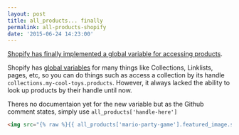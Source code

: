 ```yaml
---
layout: post
title: all_products... finally
permalink: all-products-shopify
date: '2015-06-24 14:23:00'
---
```


[Shopify has finally implemented a global variable for accessing products](https://github.com/Shopify/liquid/issues/438#issuecomment-108981467).

Shopify has [global variables](https://docs.shopify.com/themes/liquid-documentation/objects) for many things like Collections, Linklists, pages, etc, so you can do things such as access a collection by its handle `collections.my-cool-toys.products`. However, it always lacked the ability to look up products by their handle until now.

Theres no documentaion yet for the new variable but as the Github comment states, simply use `all_products['handle-here']`

```html
<img src="{% raw %}{{ all_products['mario-party-game'].featured_image.src | img_url: 'medium' }}{% endraw %}">
```
